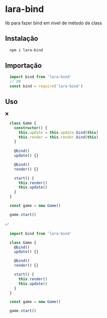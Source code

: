 # lara-bind

lib para fazer bind em nivel de método de class

## Instalação

```bash
  npm i lara-bind
```

## Importação

```ts
  import bind from 'lara-bind'
  // OR
  const bind = require('lara-bind')
```

## Uso

❌
```ts
  class Game {
    constructor() {
      this.update = this.update.bind(this)
      this.render = this.render.bind(this)
    }
    
    @bind()
    update() {}

    @bind()
    render() {}

    start() {
      this.render()
      this.update()
    }
  }

  const game = new Game()

  game.start()
```

✅
```ts
  import bind from 'lara-bind'

  class Game {
    @bind()
    update() {}

    @bind()
    render() {}

    start() {
      this.render()
      this.update()
    }
  }

  const game = new Game()

  game.start()
```

